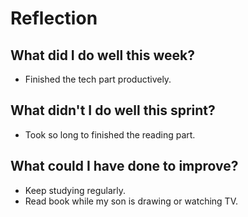 # Reflection

## What did I do well this week?   
- Finished the tech part productively.

## What didn't I do well this sprint?
- Took so long to finished the reading part. 

## What could I have done to improve?    
- Keep studying regularly.
- Read book while my son is drawing or watching TV.

